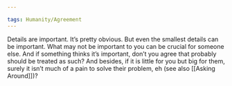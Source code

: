 ```yaml
---

tags: Humanity/Agreement 
---
```


Details are important. It’s pretty obvious. But even the smallest details can be important. What may not be important to you can be crucial for someone else. And if something thinks it’s important, don’t you agree that probably should be treated as such? And besides, if it is little for you but big for them, surely it isn’t much of a pain to solve their problem, eh (see also [[Asking Around]])?
